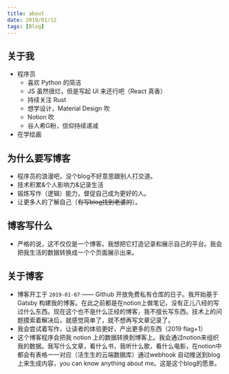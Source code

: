 ```yaml
---
title: about
date: 2019/01/12
tags: [Blog]
---
```




## 关于我

- 程序员
    - 喜欢 Python 的简洁
    - JS 虽然很烂，但是写起 UI 来还行吧（React 真香）
    - 持续关注 Rust
    - 想学设计，Material Design 吹
    - Notion 吹
    - 谷人希G粉，信仰持续递减
- 在学绘画

## 为什么要写博客

- 程序员的浪漫吧，没个blog不好意思跟别人打交道。
- 技术积累&个人影响力&记录生活
- 锻炼写作（逻辑）能力，督促自己成为更好的人。
- 让更多人的了解自己（~~有写blog找到老婆的~~）。

## 博客写什么

- 严格的说，这不仅仅是一个博客。我想把它打造记录和展示自己的平台。我会把我生活的数据转换成一个个页面展示出来。

## 关于博客

- 博客开工于 `2019-01-07` —— Github 开放免费私有仓库的日子。我开始基于 Gatsby 构建我的博客。在此之前都是在notion上做笔记，没有正儿八经的写过什么东西。现在这个也不是什么正经的博客，我不擅长写东西。技术上的问题摸索着解决后，就感觉简单了，就不想再写文章记录了。
- 我会尝试着写作，让读者的体验更好，产出更多的东西（2019 flag+1）
- 这个博客程序会把我 notion 上的数据转换到博客上。我会通过notion来组织我的数据。我写什么文章，看什么书，我听什么歌，看什么电影，在notion中都会有表格一一对应（活生生的云端数据库）通过webhook 自动推送到blog上来生成内容，you can know anything about me。这是这个blog的愿景。